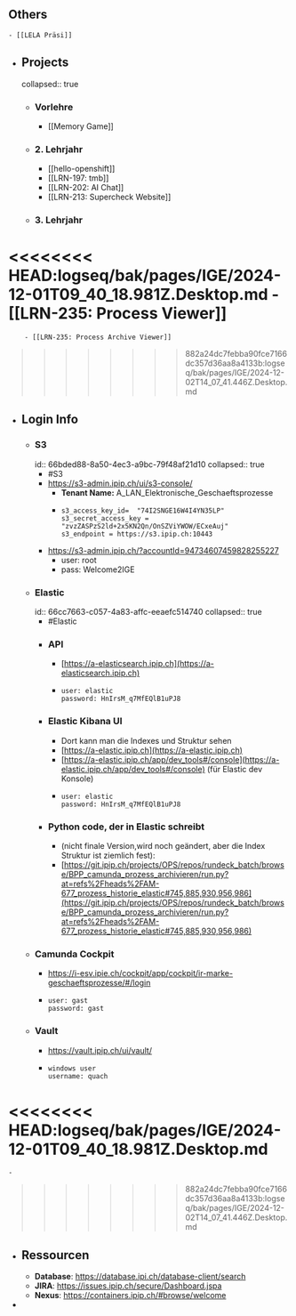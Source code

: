 ## Others
	- [[LELA Präsi]]
- ## Projects
  collapsed:: true
	- ### Vorlehre
		- [[Memory Game]]
	- ### 2. Lehrjahr
		- [[hello-openshift]]
		- [[LRN-197: tmb]]
		- [[LRN-202: AI Chat]]
		- [[LRN-213: Supercheck Website]]
	- ### 3. Lehrjahr
<<<<<<<< HEAD:logseq/bak/pages/IGE/2024-12-01T09_40_18.981Z.Desktop.md
		- [[LRN-235: Process Viewer]]
========
		- [[LRN-235: Process Archive Viewer]]
>>>>>>>> 882a24dc7febba90fce7166dc357d36aa8a4133b:logseq/bak/pages/IGE/2024-12-02T14_07_41.446Z.Desktop.md
- ## Login Info
	- ### S3 
	  id:: 66bded88-8a50-4ec3-a9bc-79f48af21d10
	  collapsed:: true
		- #S3
		- https://s3-admin.ipip.ch/ui/s3-console/
			- **Tenant Name:** A_LAN_Elektronische_Geschaeftsprozesse
			- ```
			  s3_access_key_id=  "74I2SNGE16W4I4YN35LP"
			  s3_secret_access_key = "zvzZASPzS2ld+2x5KN2Qn/OnSZViYWOW/ECxeAuj"
			  s3_endpoint = https://s3.ipip.ch:10443	
			  ```
		- https://s3-admin.ipip.ch/?accountId=94734607459828255227
			- user: root
			- pass: Welcome2IGE
	- ### Elastic
	  id:: 66cc7663-c057-4a83-affc-eeaefc514740
	  collapsed:: true
		- #Elastic
		- ### API
			- [https://a-elasticsearch.ipip.ch](https://a-elasticsearch.ipip.ch)
			- ```
			  user: elastic
			  password: HnIrsM_q7MfEQlB1uPJ8
			  ```
		- ### Elastic Kibana UI
			- Dort kann man die Indexes und Struktur sehen
			- [https://a-elastic.ipip.ch](https://a-elastic.ipip.ch)
			- [https://a-elastic.ipip.ch/app/dev_tools#/console](https://a-elastic.ipip.ch/app/dev_tools#/console) (für Elastic dev Konsole)
			- ```
			  user: elastic
			  password: HnIrsM_q7MfEQlB1uPJ8
			  ```
		- ### Python code, der in Elastic schreibt
			- (nicht finale Version,wird noch geändert, aber die Index Struktur ist ziemlich fest):
			- [https://git.ipip.ch/projects/OPS/repos/rundeck_batch/browse/BPP_camunda_prozess_archivieren/run.py?at=refs%2Fheads%2FAM-677_prozess_historie_elastic#745,885,930,956,986](https://git.ipip.ch/projects/OPS/repos/rundeck_batch/browse/BPP_camunda_prozess_archivieren/run.py?at=refs%2Fheads%2FAM-677_prozess_historie_elastic#745,885,930,956,986)
	- ### Camunda Cockpit
		- https://i-esv.ipie.ch/cockpit/app/cockpit/ir-marke-geschaeftsprozesse/#/login
		- ```
		  user: gast
		  password: gast
		  ```
	- ### Vault
		- https://vault.ipip.ch/ui/vault/
		- ```
		  windows user
		  username: quach
		  ```
<<<<<<<< HEAD:logseq/bak/pages/IGE/2024-12-01T09_40_18.981Z.Desktop.md
========
	-
>>>>>>>> 882a24dc7febba90fce7166dc357d36aa8a4133b:logseq/bak/pages/IGE/2024-12-02T14_07_41.446Z.Desktop.md
- ## Ressourcen
	- **Database**: https://database.ipi.ch/database-client/search
	- **JIRA**: https://issues.ipip.ch/secure/Dashboard.jspa
	- **Nexus**: https://containers.ipip.ch/#browse/welcome
-